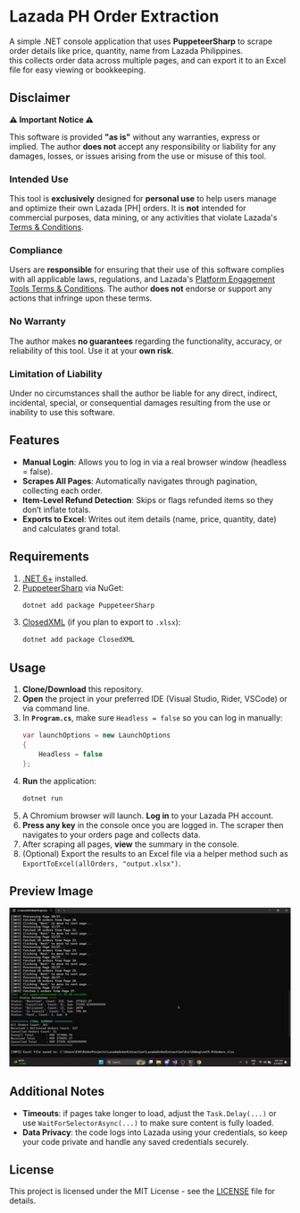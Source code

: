 # Lazada PH Order Extraction

A simple .NET console application that uses **PuppeteerSharp** to scrape order details like price, quantity, name from Lazada Philippines.  
this collects order data across multiple pages, and can export it to an Excel file for easy viewing or bookkeeping.

## Disclaimer
**⚠️ Important Notice ⚠️**

This software is provided **"as is"** without any warranties, express or implied. The author **does not** accept any responsibility or liability for any damages, losses, or issues arising from the use or misuse of this tool.

### Intended Use

This tool is **exclusively** designed for **personal use** to help users manage and optimize their own Lazada [PH] orders. It is **not** intended for commercial purposes, data mining, or any activities that violate Lazada's [Terms & Conditions](https://www.lazada.com.ph/terms-conditions/).

### Compliance

Users are **responsible** for ensuring that their use of this software complies with all applicable laws, regulations, and Lazada's [Platform Engagement Tools Terms & Conditions](https://www.lazada.com.ph/terms-conditions/). The author **does not** endorse or support any actions that infringe upon these terms.

### No Warranty

The author makes **no guarantees** regarding the functionality, accuracy, or reliability of this tool. Use it at your **own risk**.

### Limitation of Liability

Under no circumstances shall the author be liable for any direct, indirect, incidental, special, or consequential damages resulting from the use or inability to use this software.
 

## Features

- **Manual Login**: Allows you to log in via a real browser window (headless = false).  
- **Scrapes All Pages**: Automatically navigates through pagination, collecting each order.  
- **Item-Level Refund Detection**: Skips or flags refunded items so they don’t inflate totals.  
- **Exports to Excel**: Writes out item details (name, price, quantity, date) and calculates grand total.  

## Requirements

1. [.NET 6+](https://dotnet.microsoft.com/en-us/download/dotnet) installed.  
2. [PuppeteerSharp](https://github.com/hardkoded/puppeteer-sharp) via NuGet:
   ```bash
   dotnet add package PuppeteerSharp
   ```
3. [ClosedXML](https://github.com/ClosedXML/ClosedXML) (if you plan to export to `.xlsx`):
   ```bash
   dotnet add package ClosedXML
   ```

## Usage

1. **Clone/Download** this repository.
2. **Open** the project in your preferred IDE (Visual Studio, Rider, VSCode) or via command line.
3. In **`Program.cs`**, make sure `Headless = false` so you can log in manually:
   ```csharp
   var launchOptions = new LaunchOptions
   {
       Headless = false
   };
   ```
4. **Run** the application:
   ```bash
   dotnet run
   ```
5. A Chromium browser will launch. **Log in** to your Lazada PH account.  
6. **Press any key** in the console once you are logged in. The scraper then navigates to your orders page and collects data.
7. After scraping all pages, **view** the summary in the console.  
8. (Optional) Export the results to an Excel file via a helper method such as `ExportToExcel(allOrders, "output.xlsx")`.

## Preview Image

![Preview Image](https://github.com/YXZNCE/LazadaOrderExtraction/blob/master/Images/preview.png?raw=true)

## Additional Notes

- **Timeouts**: if pages take longer to load, adjust the `Task.Delay(...)` or use `WaitForSelectorAsync(...)` to make sure content is fully loaded.  
- **Data Privacy**: the code logs into Lazada using your credentials, so keep your code private and handle any saved credentials securely.

## License

This project is licensed under the MIT License - see the [LICENSE](https://github.com/YXZNCE/LazadaOrderExtraction/blob/master/LICENSE.txt) file for details.
